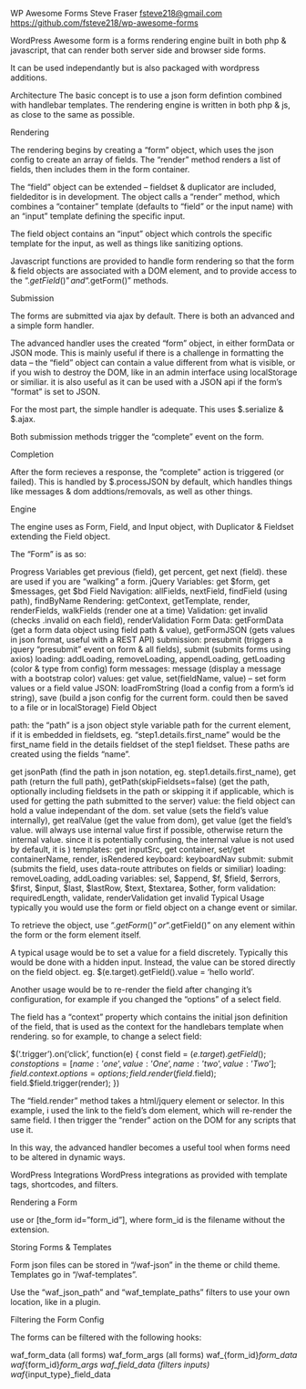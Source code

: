 WP Awesome Forms
Steve Fraser
fsteve218@gmail.com
https://github.com/fsteve218/wp-awesome-forms

WordPress Awesome form is a forms rendering engine built in both php & javascript, that can render both server side and browser side forms.

It can be used independantly but is also packaged with wordpress additions.

Architecture
The basic concept is to use a json form defintion combined with handlebar templates. The rendering engine is written in both php & js, as close to the same as possible.

Rendering

The rendering begins by creating a “form” object, which uses the json config to create an array of fields. The “render” method renders a list of fields, then includes them in the form container.

The “field” object can be extended – fieldset & duplicator are included, fieldeditor is in development. The object calls a “render” method, which combines a “container” template (defaults to “field” or the input name) with an “input” template defining the specific input.

The field object contains an “input” object which controls the specific template for the input, as well as things like sanitizing options.

Javascript functions are provided to handle form rendering so that the form & field objects are associated with a DOM element, and to provide access to the “$.getField()” and “$.getForm()” methods.

Submission

The forms are submitted via ajax by default. There is both an advanced and a simple form handler.

The advanced handler uses the created “form” object, in either formData or JSON mode. This is mainly useful if there is a challenge in formatting the data – the “field” object can contain a value different from what is visible, or if you wish to destroy the DOM, like in an admin interface using localStorage or similiar. it is also useful as it can be used with a JSON api if the form’s “format” is set to JSON.

For the most part, the simple handler is adequate. This uses $.serialize & $.ajax.

Both submission methods trigger the “complete” event on the form.

Completion

After the form recieves a response, the “complete” action is triggered (or failed). This is handled by $.processJSON by default, which handles things like messages & dom addtions/removals, as well as other things.

Engine

The engine uses as Form, Field, and Input object, with Duplicator & Fieldset extending the Field object.

The “Form” is as so:

Progress Variables get previous (field), get percent, get next (field). these are used if you are “walking” a form.
jQuery Variables: get $form, get $messages, get $bd
Field Navigation: allFields, nextField, findField (using path), findByName
Rendering: getContext, getTemplate, render, renderFields, walkFields (render one at a time)
Validation: get invalid (checks .invalid on each field), renderValidation
Form Data: getFormData (get a form data object using field path & value), getFormJSON (gets values in json format, useful with a REST API)
submission: presubmit (triggers a jquery “presubmit” event on form & all fields), submit (submits forms using axios)
loading: addLoading, removeLoading, appendLoading, getLoading (color & type from config)
form messages: message (display a message with a bootstrap color)
values: get value, set(fieldName, value) – set form values or a field value
JSON: loadFromString (load a config from a form’s id string), save (build a json config for the current form. could then be saved to a file or in localStorage)
Field Object

path: the “path” is a json object style variable path for the current element, if it is embedded in fieldsets, eg. “step1.details.first_name” would be the first_name field in the details fieldset of the step1 fieldset. These paths are created using the fields “name”.

get jsonPath (find the path in json notation, eg. step1.details.first_name), get path (return the full path), getPath(skipFieldsets=false) (get the path, optionally including fieldsets in the path or skipping it if applicable, which is used for getting the path submitted to the server)
value: the field object can hold a value independant of the dom.
set value (sets the field’s value internally), get realValue (get the value from dom), get value (get the field’s value. will always use internal value first if possible, otherwise return the internal value. since it is potentially confusing, the internal value is not used by default, it is )
templates: get inputSrc, get container, set/get containerName, render, isRendered
keyboard: keyboardNav
submit: submit (submits the field, uses data-route attributes on fields or similiar)
loading: removeLoading, addLoading
variables: sel, $append, $f, $field, $errors, $first, $input, $last, $lastRow, $text, $textarea, $other, form
validation: requiredLength, validate, renderValidation get invalid
Typical Usage
typically you would use the form or field object on a change event or similar.

To retrieve the object, use “$.getForm()” or “$.getField()” on any element within the form or the form element itself.

A typical usage would be to set a value for a field discretely. Typically this would be done with a hidden input. Instead, the value can be stored directly on the field object. eg. $(e.target).getField().value = ‘hello world’.

Another usage would be to re-render the field after changing it’s configuration, for example if you changed the “options” of a select field.

The field has a “context” property which contains the initial json definition of the field, that is used as the context for the handlebars template when rendering. so for example, to change a select field:

$(‘.trigger’).on(‘click’, function(e) {
const field = $(e.target).getField();
const options = [{name:’one’,value:’One’},{name:’two’,value:’Two’}];
field.context.options = options;
field.render( field.$field);
field.$field.trigger(render);
})

The “field.render” method takes a html/jquery element or selector. In this example, i used the link to the field’s dom element, which will re-render the same field. I then trigger the “render” action on the DOM for any scripts that use it.

In this way, the advanced handler becomes a useful tool when forms need to be altered in dynamic ways.

WordPress Integrations
WordPress integrations as provided with template tags, shortcodes, and filters.

Rendering a Form

use <?php the_form( ‘form_id’); ?> or [the_form id=”form_id”], where form_id is the filename without the extension.

Storing Forms & Templates

Form json files can be stored in “/waf-json” in the theme or child theme. Templates go in “/waf-templates”.

Use the “waf_json_path” and “waf_template_paths” filters to use your own location, like in a plugin.

Filtering the Form Config

The forms can be filtered with the following hooks:

waf_form_data (all forms)
waf_form_args (all forms)
waf_{form_id}_form_data
waf_{form_id}_form_args
waf_field_data (filters inputs)
waf_{input_type}_field_data
